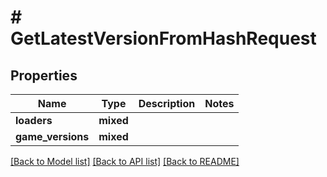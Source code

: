 # # GetLatestVersionFromHashRequest

## Properties

Name | Type | Description | Notes
------------ | ------------- | ------------- | -------------
**loaders** | **mixed** |  |
**game_versions** | **mixed** |  |

[[Back to Model list]](../../README.md#models) [[Back to API list]](../../README.md#endpoints) [[Back to README]](../../README.md)
